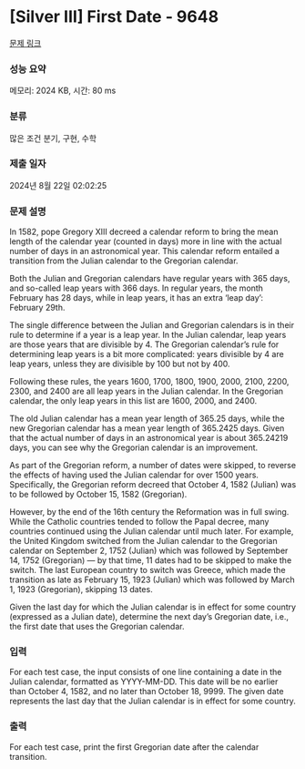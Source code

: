 # [Silver III] First Date - 9648 

[문제 링크](https://www.acmicpc.net/problem/9648) 

### 성능 요약

메모리: 2024 KB, 시간: 80 ms

### 분류

많은 조건 분기, 구현, 수학

### 제출 일자

2024년 8월 22일 02:02:25

### 문제 설명

<p>In 1582, pope Gregory XIII decreed a calendar reform to bring the mean length of the calendar year (counted in days) more in line with the actual number of days in an astronomical year. This calendar reform entailed a transition from the Julian calendar to the Gregorian calendar.</p>

<p>Both the Julian and Gregorian calendars have regular years with 365 days, and so-called leap years with 366 days. In regular years, the month February has 28 days, while in leap years, it has an extra ‘leap day’: February 29th.</p>

<p>The single difference between the Julian and Gregorian calendars is in their rule to determine if a year is a leap year. In the Julian calendar, leap years are those years that are divisible by 4. The Gregorian calendar’s rule for determining leap years is a bit more complicated: years divisible by 4 are leap years, unless they are divisible by 100 but not by 400.</p>

<p>Following these rules, the years 1600, 1700, 1800, 1900, 2000, 2100, 2200, 2300, and 2400 are all leap years in the Julian calendar. In the Gregorian calendar, the only leap years in this list are 1600, 2000, and 2400.</p>

<p>The old Julian calendar has a mean year length of 365.25 days, while the new Gregorian calendar has a mean year length of 365.2425 days. Given that the actual number of days in an astronomical year is about 365.24219 days, you can see why the Gregorian calendar is an improvement.</p>

<p>As part of the Gregorian reform, a number of dates were skipped, to reverse the effects of having used the Julian calendar for over 1500 years. Specifically, the Gregorian reform decreed that October 4, 1582 (Julian) was to be followed by October 15, 1582 (Gregorian).</p>

<p>However, by the end of the 16th century the Reformation was in full swing. While the Catholic countries tended to follow the Papal decree, many countries continued using the Julian calendar until much later. For example, the United Kingdom switched from the Julian calendar to the Gregorian calendar on September 2, 1752 (Julian) which was followed by September 14, 1752 (Gregorian) — by that time, 11 dates had to be skipped to make the switch. The last European country to switch was Greece, which made the transition as late as February 15, 1923 (Julian) which was followed by March 1, 1923 (Gregorian), skipping 13 dates.</p>

<p>Given the last day for which the Julian calendar is in effect for some country (expressed as a Julian date), determine the next day’s Gregorian date, i.e., the first date that uses the Gregorian calendar.</p>

### 입력 

 <p>For each test case, the input consists of one line containing a date in the Julian calendar, formatted as YYYY-MM-DD. This date will be no earlier than October 4, 1582, and no later than October 18, 9999. The given date represents the last day that the Julian calendar is in effect for some country.</p>

### 출력 

 <p>For each test case, print the first Gregorian date after the calendar transition.</p>

